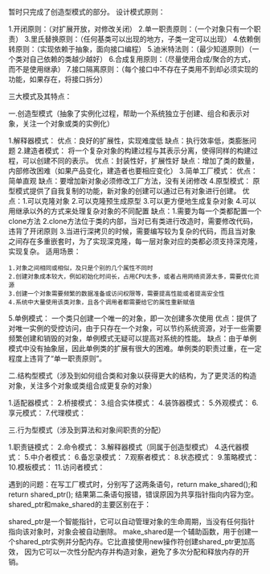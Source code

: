 暂时只完成了创造型模式的部分。
设计模式原则：

1.开闭原则：（对扩展开放，对修改关闭）
2.单一职责原则：（一个对象只有一个职责）
3.里氏替换原则：（任何基类可以出现的地方，子类一定可以出现）
4.依赖倒转原则：（实现依赖于抽象，面向接口编程）
5.迪米特法则：（最少知道原则）（一个类对自己依赖的类越少越好）
6.合成复用原则：（尽量使用合成/聚合的方式，而不是使用继承）
7.接口隔离原则：（每个接口中不存在子类用不到却必须实现的功能，如果存在，将接口拆分）

三大模式及其特点：

一.创造型模式（抽象了实例化过程，帮助一个系统独立于创建、组合和表示对象，关注一个对象或类的实例化）

1.解释器模式：
	优点：良好的扩展性，实现难度低
	缺点：执行效率低，类膨胀问题
2.建造者模式：
	将一个复杂对象的构建过程与其表示分离，使得同样的构建过程，可以创建不同的表示。
	优点：封装性好，扩展性好
	缺点：增加了类的数量，内部修改困难（如果产品变化，建造者也要相应变化）
3.简单工厂模式：
	优点：简单直观
	缺点：要增加新对象必须修改工厂方法，没有关闭修改
4.原型模式：
	 原型模式提供了自我复制的功能，新对象的创建可以通过已有对象进行创建。
	优点：1.可以克隆对象 2.可以克隆预生成原型 3.可以更方便地生成复杂对象  4.可以用继承以外的方式来处理复杂对象的不同配置
	缺点：1.需要为每一个类都配置一个clone方法 2.clone方法位于类的内部，当对已有类进行改造时，需要修改代码，违背了开闭原则
	          3.当进行深拷贝的时候，需要编写较为复杂的代码，而且当对象之间存在多重嵌套时，为了实现深克隆，每一层对象对应的类都必须支持深克隆，实现复杂。
适用场景：

    1.对象之间相同或相似，及只是个别的几个属性不同时
    2.创建对象成本较大，例如初始化时间长，占用CPU太多，或者占用网络资源太多，需要优化资源
    3.创建一个对象需要频繁的数据准备或访问权限等，需要提高性能或者提高安全性
    4.系统中大量使用该类对象，且各个调用者都需要给它的属性重新赋值

5.单例模式：
	 一个类只创建一个唯一的对象，即一次创建多次使用
	优点：提供了对唯一实例的受控访问，由于只存在一个对象，可以节约系统资源，对于一些需要频繁创建和销毁的对象，单例模式无疑可以提高对系统的性能。
	缺点：由于单例模式中没有抽象层，因此单例类的扩展有很大的困难。单例类的职责过重，在一定程度上违背了“单一职责原则”。
	
二.结构型模式（涉及到如何组合类和对象以获得更大的结构，为了更灵活的构造对象，关注多个对象或类组合成更复杂的对象）

1.适配器模式：
2.桥接模式：
3.组合实体模式：
4.装饰器模式：
5.外观模式：
6.享元模式：
7.代理模式：

三.行为型模式（涉及到算法和对象间职责的分配）

1.职责链模式：
2.命令模式：
3.解释器模式（同属于创造型模式）
4.迭代器模式：
5.中介者模式：
6.备忘录模式：
7.观察者模式：
8.状态模式：
9.策略模式：
10.模板模式：
11.访问者模式：


遇到的问题：在写工厂模式时，分别写了这两条语句，return make_shared<Banana>();和return shared_ptr<Banana>();
结果第二条语句报错，错误原因为共享指针指向内容为空。
shared_ptr和make_shared的主要区别在于：

shared_ptr是一个智能指针，它可以自动管理对象的生命周期，当没有任何指针指向该对象时，对象会被自动删除。
make_shared是一个辅助函数，用于创建一个shared_ptr实例并分配内存。它比直接使用new操作符创建shared_ptr更加高效，
因为它可以一次性分配内存并构造对象，避免了多次分配和释放内存的开销。
